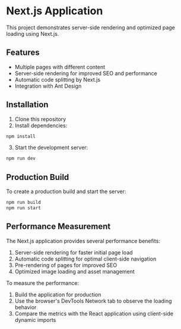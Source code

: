# Next.js Application

This project demonstrates server-side rendering and optimized page loading using Next.js.

## Features

- Multiple pages with different content
- Server-side rendering for improved SEO and performance
- Automatic code splitting by Next.js
- Integration with Ant Design

## Installation

1. Clone this repository
2. Install dependencies:

```bash
npm install
```

3. Start the development server:

```bash
npm run dev
```

## Production Build

To create a production build and start the server:

```bash
npm run build
npm run start
```

## Performance Measurement

The Next.js application provides several performance benefits:

1. Server-side rendering for faster initial page load
2. Automatic code splitting for optimal client-side navigation
3. Pre-rendering of pages for improved SEO
4. Optimized image loading and asset management

To measure the performance:

1. Build the application for production
2. Use the browser's DevTools Network tab to observe the loading behavior
3. Compare the metrics with the React application using client-side dynamic imports 